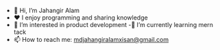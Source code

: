 - 👋 Hi, I’m Jahangir Alam
- ♥️ I enjoy programming and sharing knowledge
- 👀 I’m interested in product development
-🌱 I’m currently learning mern tack
- 📫 How to reach me: mdjahangiralamxisan@gmail.com
